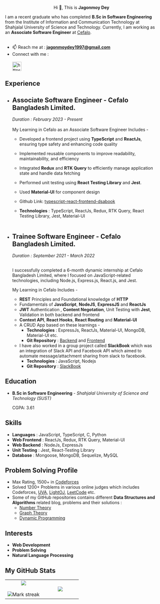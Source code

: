

<p align="center">Hi 👋, This is <strong>Jagonmoy Dey</strong></p>

I am a recent graduate who has completed **B.Sc in Software Engineering** from the Institute of Information and Communication Technology at Shahjalal University of Science and Technology. Currently, I am working as an **Associate Software Engineer** at [Cefalo](https://www.cefalo.com/en/).
<br><br>
- 📫 Reach me at : **jagonmoydey1997@gmail.com** <br>
- Connect with me : <br> <br>
<a href="https://www.linkedin.com/in/jagonmoy/" target="blank"><img align="center" src="https://cdn.jsdelivr.net/npm/simple-icons@3.0.1/icons/linkedin.svg" alt="https://www.linkedin.com/in/jagonmoy/" height="30" width="30" /></a>


## Experience 

- ## Associate Software Engineer - Cefalo Bangladesh Limited. 
  *Duration : February 2023 - Present*
  <br></br>
  My Learning in Cefalo as an Associate Software Engineer Includes -
  - Developed a  frontend project using **TypeScript** and **ReactJs**, ensuring type safety and enhancing code quality
  - Implemented reusable components to improve readability, maintainability, and efficiency
  - Integrated **Redux** and **RTK Query** to efficiently manage application state and handle data fetching
  - Performed unit testing using **React Testing Library** and **Jest**.
  - Used **Material-UI** for component design
  - Github Link: [typescript-react-frontend-dsabook](https://github.com/jagonmoy/typescript-react-frontend-dsabook)

  - **Technologies** : TypeScript, ReactJs, Redux, RTK Query, React Testing Library, Jest, Material-UI 
  <br></br>
- ## Trainee Software Engineer - Cefalo Bangladesh Limited. 
  *Duration : September 2021 - March 2022*
  <br></br>

  I successfully completed a 6-month dynamic internship at Cefalo Bangladesh Limited, where I focused on JavaScript-related technologies, including Node.js, Express.js, React.js, and Jest.

  My Learning in Cefalo Includes -
  -  **REST** Principles and Foundational knowledge of **HTTP**
  -  Fundamentals of **JavaScript**, **NodeJS**,  **ExpressJS** and **ReactJs**
  -  **JWT** Authentication , **Content Negotation**, Unit Testing with **Jest**, Validation in both backend and frontend 
  - **Context API**, **React Hooks**, **React Routing** and **Material-UI** 
  - A CRUD App based on these learnings - 
    - **Technologies** : ExpressJs, ReactJs, Material-UI, MongoDB, Material-UI etc. 
    - **Git Repository** : [Backend](https://github.com/jagonmoy/Cefalo-Internship-Nodejs) and [Frontend](https://github.com/jagonmoy/Cefalo-Internship-ReactJs) 
  - I have also worked in a group project called **SlackBook** which was an integration of Slack API and Facebook API which aimed to automate message/attachment sharing from slack to facebook. 
    - **Technologies** : JavaScript, Nodejs 
    - **Git Repository** : [SlackBook](https://github.com/cefalobd/Slackbook)

## Education 
- **B.Sc in Software Engineering** - *Shahjalal University of Science and Technology (SUST)*

  CGPA: 3.61 

## Skills

- **Languages** :  JavaScript, TypeScript, C, Python
- **Web Frontend** :  ReactJs, Redux, RTK Query, Material-UI 
- **Web Backend** : NodeJs, ExpressJs
- **Unit Testing** : Jest, React-Testing Library
- **Database** : Mongoose, MongoDB, Sequelize, MySQL

## Problem Solving Profile 

   - Max Rating, 1500+ in [Codeforces](https://codeforces.com/profile/Jagonmoy)
   - Solved 1200+ Problems in various online judges which includes Codeforces, [UVA](https://uhunt.onlinejudge.org/id/954978), [LightOJ](https://lightoj.com/user/jagonmoy), [LeetCode](https://leetcode.com/Jagonmoy/) etc. 
   - Some of my GitHub repositories contains different **Data Structures and Algorithms** related blog, problems and their solutions : 
       - [Number Theory](https://github.com/jagonmoy/Number-Theory)
       - [Graph Theory](https://github.com/jagonmoy/Graph-Theory) 
       - [Dynamic Programming](https://github.com/jagonmoy/Dynamic-Programming)


## Interests

- **Web Development**
- **Problem Solving**
- **Natural Language Processing**

## My GitHub Stats

<table border="0" align="center">
<tr border="0">
<td width="50%" align="center">
  
  <img  align="center"  src="https://github-readme-stats.vercel.app/api?username=jagonmoy&theme=cobalt&show_icons=true&count_private=true" />
  <br></br>
  <img  title="🔥 Get streak stats for your profile at git.io/streak-stats" alt="Mark streak" src="https://github-readme-streak-stats.herokuapp.com/?user=jagonmoy&theme=dark&hide_border=true" />


  
</td>

<td width="50%" align="center">

  <img  align="center"  src="https://github-readme-stats.anuraghazra1.vercel.app/api/top-langs/?username=jagonmoy&theme=dark&hide_border=true&no-bg=true&no-frame=true&langs_count=5"/>
  
  </td>
</tr>
</table>

<!--
**jagonmoy/jagonmoy** is a ✨ _special_ ✨ repository because its `README.md` (this file) appears on your GitHub profile.

Here are some ideas to get you started:

- 🔭 I’m currently working on ...
- 🌱 I’m currently learning ...
- 👯 I’m looking to collaborate on ...
- 🤔 I’m looking for help with ...
- 💬 Ask me about ...
...
- 😄 Pronouns: ...
- ⚡ Fun fact: ...
-->
